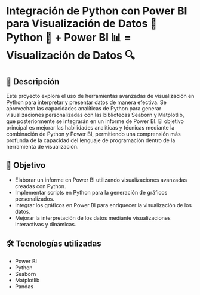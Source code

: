 # Integración de Python con Power BI para Visualización de Datos 🚀 Python 🐍 + Power BI 📊 = Visualización de Datos 🔍


## 📖 Descripción
Este proyecto explora el uso de herramientas avanzadas de visualización en Python para interpretar y presentar datos de manera efectiva. Se aprovechan las capacidades analíticas de Python para generar visualizaciones personalizadas con las bibliotecas Seaborn y Matplotlib, que posteriormente se integrarán en un informe de Power BI.
El objetivo principal es mejorar las habilidades analíticas y técnicas mediante la combinación de Python y Power BI, permitiendo una comprensión más profunda de la capacidad del lenguaje de programación dentro de la herramienta de visualización.

## 🎯 Objetivo
- Elaborar un informe en Power BI utilizando visualizaciones avanzadas creadas con Python.
- Implementar scripts en Python para la generación de gráficos personalizados.
- Integrar los gráficos en Power BI para enriquecer la visualización de los datos.
- Mejorar la interpretación de los datos mediante visualizaciones interactivas y dinámicas.

## 🛠️ Tecnologías utilizadas
  - Power BI
  - Python
  - Seaborn
  - Matplotlib
  - Pandas
